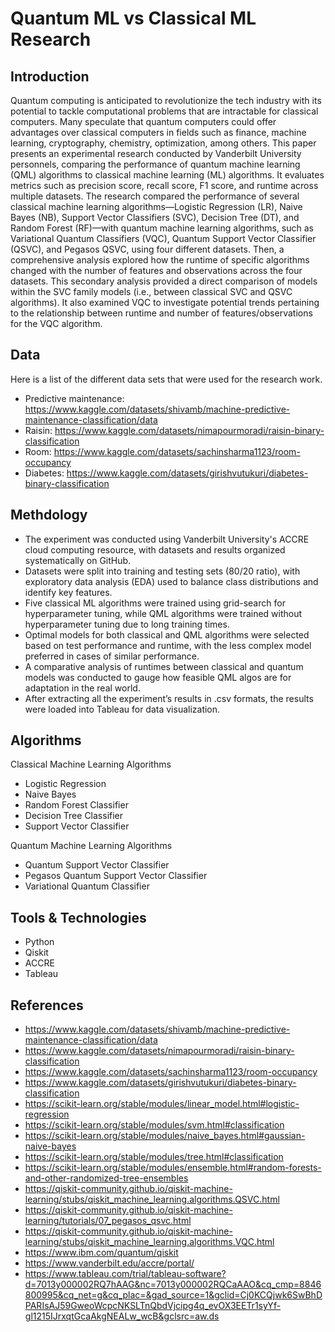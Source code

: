 # Quantum ML vs Classical ML Research

## Introduction

Quantum computing is anticipated to revolutionize the tech industry with its potential to tackle computational problems that are intractable for classical computers. Many speculate that quantum computers could offer advantages over classical computers in fields such as finance, machine learning, cryptography, chemistry, optimization, among others. This paper presents an experimental research conducted by Vanderbilt University personnels, comparing the performance of quantum machine learning (QML) algorithms to classical machine learning (ML) algorithms. It evaluates metrics such as precision score, recall score, F1 score, and runtime across multiple datasets. The research compared the performance of several classical machine learning algorithms—Logistic Regression (LR), Naive Bayes (NB), Support Vector Classifiers (SVC), Decision Tree (DT), and Random Forest (RF)—with quantum machine learning algorithms, such as Variational Quantum Classifiers (VQC), Quantum Support Vector Classifier (QSVC), and Pegasos QSVC, using four different datasets. Then, a comprehensive analysis explored how the runtime of specific algorithms changed with the number of features and observations across the four datasets. This secondary analysis provided a direct comparison of models within the SVC family models (i.e., between classical SVC and QSVC algorithms). It also examined VQC to investigate potential trends pertaining to the relationship between runtime and number of features/observations for the VQC algorithm.

## Data

Here is a list of the different data sets that were used for the research work. 

- Predictive maintenance: https://www.kaggle.com/datasets/shivamb/machine-predictive-maintenance-classification/data
- Raisin: https://www.kaggle.com/datasets/nimapourmoradi/raisin-binary-classification
- Room: https://www.kaggle.com/datasets/sachinsharma1123/room-occupancy
- Diabetes: https://www.kaggle.com/datasets/girishvutukuri/diabetes-binary-classification

## Methdology

- The experiment was conducted using Vanderbilt University's ACCRE cloud computing resource, with datasets and results organized systematically on GitHub.
- Datasets were split into training and testing sets (80/20 ratio), with exploratory data analysis (EDA) used to balance class distributions and identify key features.
- Five classical ML algorithms were trained using grid-search for hyperparameter tuning, while QML algorithms were trained without hyperparameter tuning due to long training times.
- Optimal models for both classical and QML algorithms were selected based on test performance and runtime, with the less complex model preferred in cases of similar performance.
- A comparative analysis of runtimes between classical and quantum models was conducted to gauge how feasible QML algos are for adaptation in the real world.
- After extracting all the experiment’s results in .csv formats, the results were loaded into Tableau for data visualization. 

## Algorithms

Classical Machine Learning Algorithms
- Logistic Regression
- Naive Bayes
- Random Forest Classifier
- Decision Tree Classifier
- Support Vector Classifier
  
Quantum Machine Learning Algorithms
- Quantum Support Vector Classifier
- Pegasos Quantum Support Vector Classifier
- Variational Quantum Classifier
  
## Tools & Technologies 

- Python
- Qiskit
- ACCRE
- Tableau
  
## References
- https://www.kaggle.com/datasets/shivamb/machine-predictive-maintenance-classification/data
- https://www.kaggle.com/datasets/nimapourmoradi/raisin-binary-classification
- https://www.kaggle.com/datasets/sachinsharma1123/room-occupancy
- https://www.kaggle.com/datasets/girishvutukuri/diabetes-binary-classification
- https://scikit-learn.org/stable/modules/linear_model.html#logistic-regression
- https://scikit-learn.org/stable/modules/svm.html#classification
- https://scikit-learn.org/stable/modules/naive_bayes.html#gaussian-naive-bayes
- https://scikit-learn.org/stable/modules/tree.html#classification
- https://scikit-learn.org/stable/modules/ensemble.html#random-forests-and-other-randomized-tree-ensembles
- https://qiskit-community.github.io/qiskit-machine-learning/stubs/qiskit_machine_learning.algorithms.QSVC.html
- https://qiskit-community.github.io/qiskit-machine-learning/tutorials/07_pegasos_qsvc.html
- https://qiskit-community.github.io/qiskit-machine-learning/stubs/qiskit_machine_learning.algorithms.VQC.html
- https://www.ibm.com/quantum/qiskit
- https://www.vanderbilt.edu/accre/portal/
- https://www.tableau.com/trial/tableau-software?d=7013y000002RQ7hAAG&nc=7013y000002RQCaAAO&cq_cmp=8846800995&cq_net=g&cq_plac=&gad_source=1&gclid=Cj0KCQjwk6SwBhDPARIsAJ59GweoWcpcNKSLTnQbdVjcipg4q_evOX3EETr1syYf-gl1215IJrxqtGcaAkgNEALw_wcB&gclsrc=aw.ds
